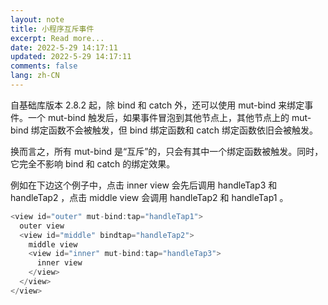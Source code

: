```yaml
---
layout: note
title: 小程序互斥事件
excerpt: Read more...
date: 2022-5-29 14:17:11
updated: 2022-5-29 14:17:11
comments: false
lang: zh-CN
---
```


自基础库版本 2.8.2 起，除 bind 和 catch 外，还可以使用 mut-bind 来绑定事件。一个 mut-bind 触发后，如果事件冒泡到其他节点上，其他节点上的 mut-bind 绑定函数不会被触发，但 bind 绑定函数和 catch 绑定函数依旧会被触发。

换而言之，所有 mut-bind 是“互斥”的，只会有其中一个绑定函数被触发。同时，它完全不影响 bind 和 catch 的绑定效果。

例如在下边这个例子中，点击 inner view 会先后调用 handleTap3 和 handleTap2 ，点击 middle view 会调用 handleTap2 和 handleTap1 。

```js
<view id="outer" mut-bind:tap="handleTap1">
  outer view
  <view id="middle" bindtap="handleTap2">
    middle view
    <view id="inner" mut-bind:tap="handleTap3">
      inner view
    </view>
  </view>
</view>
```
  